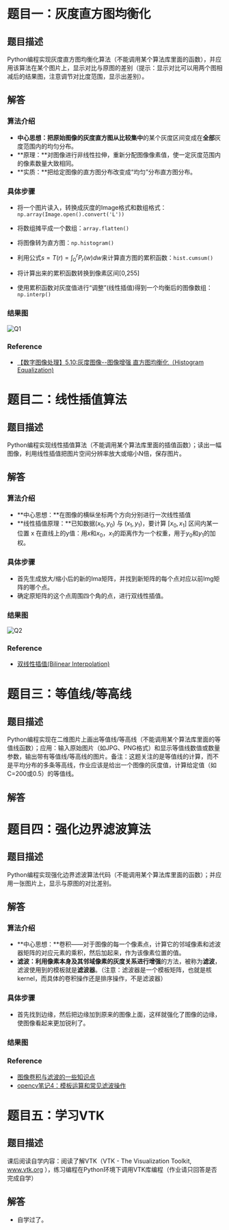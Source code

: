 
# 题目一：灰度直方图均衡化


## 题目描述

Python编程实现灰度直方图均衡化算法（不能调用某个算法库里面的函数），并应用该算法在某个图片上，显示对比与原图的差别（提示：显示对比可以用两个图相减后的结果图，注意调节对比度范围，显示出差别）。

## 解答

### 算法介绍

- **中心思想：**把原始图像的灰度直方图从比较**集中**的某个灰度区间变成在**全部**灰度范围内的均匀分布。
- **原理：**对图像进行非线性拉伸，重新分配图像像素值，使一定灰度范围内的像素数量大致相同。
- **实质：**把给定图像的直方图分布改变成“均匀”分布直方图分布。

### 具体步骤

- 将一个图片读入，转换成灰度的Image格式和数组格式：`np.array(Image.open().convert('L'))`

- 将数组摊平成一个数组：`array.flatten()`
- 将图像转为直方图：`np.histogram()`
- 利用公式$s=T(r)=\int_0^r P_r(w)dw$来计算直方图的累积函数：`hist.cumsum()`
- 将计算出来的累积函数转换到像素区间[0,255]
- 使用累积函数对灰度值进行“调整”(线性插值)得到一个均衡后的图像数组：`np.interp()`

### 结果图

![Q1](/Users/ranshihan/Coding/FDU-Data-Visualization/HW/HW4/Q1.png)

### Reference

- [【数字图像处理】5.10:灰度图像--图像增强 直方图均衡化（Histogram Equalization)](https://www.tony4ai.com/DIP-5-10-%E7%81%B0%E5%BA%A6%E5%9B%BE%E5%83%8F-%E5%9B%BE%E5%83%8F%E5%A2%9E%E5%BC%BA-%E7%9B%B4%E6%96%B9%E5%9B%BE%E5%9D%87%E8%A1%A1%E5%8C%96HistogramEqualization/)

# 题目二：线性插值算法


## 题目描述

Python编程实现线性插值算法（不能调用某个算法库里面的插值函数）；读出一幅图像，利用线性插值把图片空间分辨率放大或缩小N倍，保存图片。

## 解答

### 算法介绍

- **中心思想：**在图像的横纵坐标两个方向分别进行一次线性插值
- **线性插值原理：**已知数据$(x_0, y_0)$ 与 $(x_1, y_1)$，要计算 $[x_0, x_1]$ 区间内某一位置 x 在直线上的y值：用$x$和$x_0$，$x_1$的距离作为一个权重，用于$y_0$和$y_1$的加权。

### 具体步骤

- 首先生成放大/缩小后的新的Ima矩阵，并找到新矩阵的每个点对应以前Img矩阵的哪个点。
- 确定原矩阵的这个点周围四个角的点，进行双线性插值。

### 结果图

![Q2](/Users/ranshihan/Coding/FDU-Data-Visualization/HW/HW4/Q2.png)

### Reference

- [双线性插值(Bilinear Interpolation)](http://www.cnblogs.com/xpvincent/archive/2013/03/15/2961448.html)

# 题目三：等值线/等高线


## 题目描述

Python编程实现在二维图片上画出等值线/等高线（不能调用某个算法库里面的等值线函数）；应用：输入原始图片（如JPG、PNG格式）和显示等值线数值或数量参数，输出带有等值线/等高线的图片。备注：这题关注的是等值线的计算，而不是平均分布的多条等高线，作业应该是给出一个图像的灰度值，计算给定值（如C=200或0.5）的等值线。

## 解答



# 题目四：强化边界滤波算法


## 题目描述

Python编程实现强化边界滤波算法代码（不能调用某个算法库里面的函数）；并应用一张图片上，显示与原图的对比差别。

## 解答

### 算法介绍

- **中心思想：**卷积——对于图像的每一个像素点，计算它的邻域像素和滤波器矩阵的对应元素的乘积，然后加起来，作为该像素位置的值。
- **滤波：**利用像素本身及其邻域像素的灰度关系进行**增强**的方法，被称为**滤波**，滤波使用到的模板就是**滤波器**。（注意：滤波器是一个模板矩阵，也就是核kernel，而具体的卷积操作还是排序操作，不是滤波器）

### 具体步骤

- 首先找到边缘，然后把边缘加到原来的图像上面，这样就强化了图像的边缘，使图像看起来更加锐利了。

### 结果图

### Reference

- [图像卷积与滤波的一些知识点](https://blog.csdn.net/zouxy09/article/details/49080029)
- [opencv笔记4：模板运算和常见滤波操作](http://www.cnblogs.com/zjutzz/p/4854839.html)

# 题目五：学习VTK


## 题目描述

课后阅读自学内容：阅读了解VTK（VTK - The Visualization Toolkit, www.vtk.org ），练习编程在Python环境下调用VTK库编程（作业请只回答是否完成自学）

## 解答

- 自学过了。